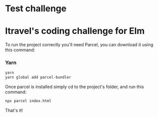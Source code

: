 # Test challenge
# Itravel's coding challenge for Elm

To run the project correctly you'll need Parcel, you can download it using this command:

### Yarn
```sh
yarn
yarn global add parcel-bundler
```

Once parcel is installed simply cd to the project's folder, and run this command:
```sh
npx parcel index.html
```

That's it! 
